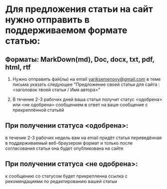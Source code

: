 # Для предложения статьи на сайт нужно отправить в поддерживаемом формате статью:
## Форматы: MarkDown(md), Doc, docx, txt, pdf, html, rtf
1. Нужно отправить фай(лы) на email <yariksemenovy@gmail.com> в теме письма указать следующее "Предложение своей статьи для сайта : <заголовок твоей статьи / Имя автора>"

2. В течение 2-3 рабочих дней ваша статья получит статус <одобрена> или <не одобрена> сообщением в ответ на ваше сообщение с прекреплённой статьёй

## При получении статуса <одобрена>:
 в течение 2-3 рабочих недель вам на email придёт статья переведённая в поддерживаемый веб-браузером формат и только после согласования статьи она будет опубликована на сайте

## При получении статуса <не одобрена>:
 к сообщению со статусом будет прикрепленна ссылка с рекомендациями по редактированию вашей статьи